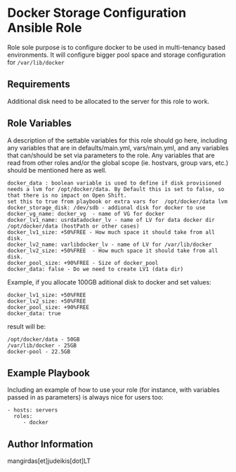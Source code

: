 Docker Storage Configuration Ansible Role
=========

Role sole purpose is to configure docker to be used in multi-tenancy based environments. It will configure bigger pool space and storage configuration for `/var/lib/docker`

Requirements
------------

Additional disk need to be allocated to the server for this role to work. 

Role Variables
--------------

A description of the settable variables for this role should go here, including any variables that are in defaults/main.yml, vars/main.yml, and any variables that can/should be set via parameters to the role. Any variables that are read from other roles and/or the global scope (ie. hostvars, group vars, etc.) should be mentioned here as well.

```
docker_data : boolean variable is used to define if disk provisioned needs a lvm for /opt/docker/data. By Default this is set to false, so that there is no impact on Open Shift.
set this to true from playbook or extra vars for  /opt/docker/data lvm 
docker_storage_disk: /dev/sdb - addional disk for docker to use
docker_vg_name: docker_vg  - name of VG for docker
docker_lv1_name: usrdatadocker_lv - name of LV for data docker dir /opt/docker/data (hostPath or other cases)
docker_lv1_size: +50%FREE - How much space it should take from all disk.
docker_lv2_name: varlibdocker_lv - name of LV for /var/lib/docker
docker_lv2_size: +50%FREE  - How much space it should take from all disk.
docker_pool_size: +90%FREE - Size of docker_pool 
docker_data: false - Do we need to create LV1 (data dir)
```

Example, if you allocate 100GB aditional disk to docker and set values:
```
docker_lv1_size: +50%FREE
docker_lv2_size: +50%FREE
docker_pool_size: +90%FREE 
docker_data: true
```

result will be:
```
/opt/docker/data - 50GB
/var/lib/docker - 25GB
docker-pool - 22.5GB
```

Example Playbook
----------------

Including an example of how to use your role (for instance, with variables passed in as parameters) is always nice for users too:

    - hosts: servers
      roles:
         - docker

Author Information
------------------

mangirdas[et]judeikis[dot]LT